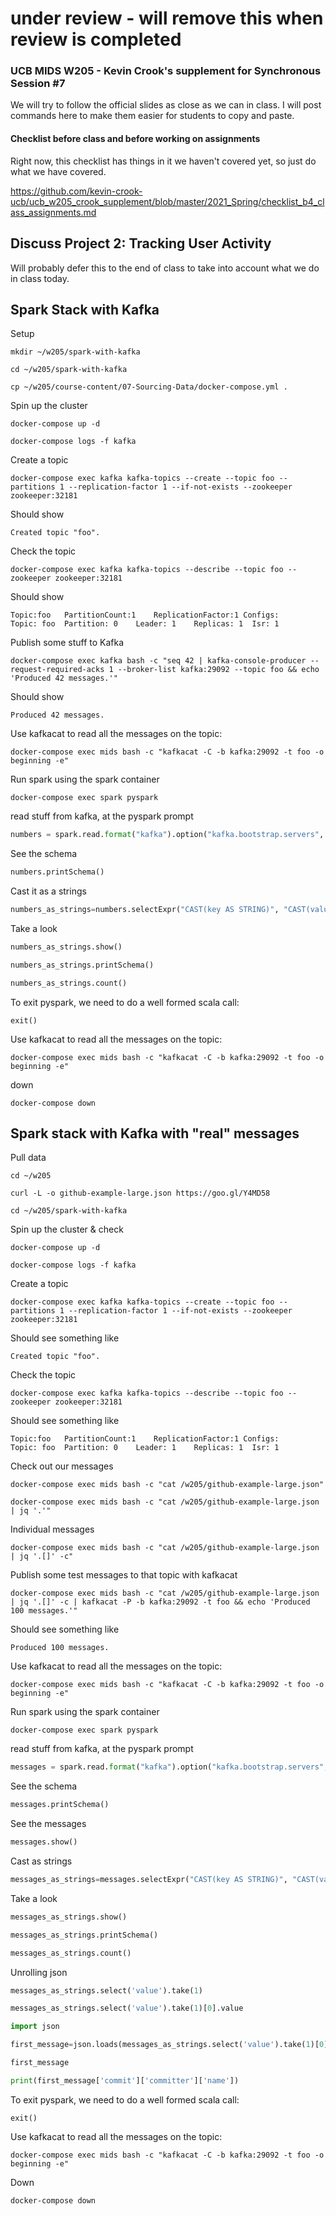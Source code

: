 # under review - will remove this when review is completed

### UCB MIDS W205 - Kevin Crook's supplement for Synchronous Session #7

We will try to follow the official slides as close as we can in class.  I will post commands here to make them easier for students to copy and paste.

#### Checklist before class and before working on assignments

Right now, this checklist has things in it we haven't covered yet, so just do what we have covered.

https://github.com/kevin-crook-ucb/ucb_w205_crook_supplement/blob/master/2021_Spring/checklist_b4_class_assignments.md

## Discuss Project 2: Tracking User Activity

Will probably defer this to the end of class to take into account what we do in class today.

## Spark Stack with Kafka

Setup
```
mkdir ~/w205/spark-with-kafka

cd ~/w205/spark-with-kafka

cp ~/w205/course-content/07-Sourcing-Data/docker-compose.yml .
```

Spin up the cluster
```
docker-compose up -d

docker-compose logs -f kafka
```

Create a topic 
```
docker-compose exec kafka kafka-topics --create --topic foo --partitions 1 --replication-factor 1 --if-not-exists --zookeeper zookeeper:32181
```

Should show
```
Created topic "foo".
```

Check the topic
```
docker-compose exec kafka kafka-topics --describe --topic foo --zookeeper zookeeper:32181
```

Should show
```
Topic:foo   PartitionCount:1    ReplicationFactor:1 Configs:
Topic: foo  Partition: 0    Leader: 1    Replicas: 1  Isr: 1
```

Publish some stuff to Kafka
```
docker-compose exec kafka bash -c "seq 42 | kafka-console-producer --request-required-acks 1 --broker-list kafka:29092 --topic foo && echo 'Produced 42 messages.'"
```

Should show
```
Produced 42 messages.
```

Use kafkacat to read all the messages on the topic:
```
docker-compose exec mids bash -c "kafkacat -C -b kafka:29092 -t foo -o beginning -e"
```

Run spark using the spark container
```
docker-compose exec spark pyspark
```

read stuff from kafka, at the pyspark prompt
```python
numbers = spark.read.format("kafka").option("kafka.bootstrap.servers", "kafka:29092").option("subscribe","foo").option("startingOffsets", "earliest").option("endingOffsets", "latest").load() 
```

See the schema
```python
numbers.printSchema()
```

Cast it as a strings
```python
numbers_as_strings=numbers.selectExpr("CAST(key AS STRING)", "CAST(value AS STRING)")
```

Take a look
```python
numbers_as_strings.show()

numbers_as_strings.printSchema()

numbers_as_strings.count()
```

To exit pyspark, we need to do a well formed scala call:
```
exit()
```

Use kafkacat to read all the messages on the topic:
```
docker-compose exec mids bash -c "kafkacat -C -b kafka:29092 -t foo -o beginning -e"
```

down
```
docker-compose down
```

## Spark stack with Kafka with "real" messages

Pull data
```
cd ~/w205

curl -L -o github-example-large.json https://goo.gl/Y4MD58

cd ~/w205/spark-with-kafka
```

Spin up the cluster & check
```
docker-compose up -d

docker-compose logs -f kafka
```

Create a topic 
```
docker-compose exec kafka kafka-topics --create --topic foo --partitions 1 --replication-factor 1 --if-not-exists --zookeeper zookeeper:32181
```

Should see something like
```
Created topic "foo".
```

Check the topic
```
docker-compose exec kafka kafka-topics --describe --topic foo --zookeeper zookeeper:32181
```

Should see something like
```
Topic:foo   PartitionCount:1    ReplicationFactor:1 Configs:
Topic: foo  Partition: 0    Leader: 1    Replicas: 1  Isr: 1
```

Check out our messages
```
docker-compose exec mids bash -c "cat /w205/github-example-large.json"

docker-compose exec mids bash -c "cat /w205/github-example-large.json | jq '.'"
```

Individual messages
```
docker-compose exec mids bash -c "cat /w205/github-example-large.json | jq '.[]' -c"
```

Publish some test messages to that topic with kafkacat
```
docker-compose exec mids bash -c "cat /w205/github-example-large.json | jq '.[]' -c | kafkacat -P -b kafka:29092 -t foo && echo 'Produced 100 messages.'"
```

Should see something like
```
Produced 100 messages.
```

Use kafkacat to read all the messages on the topic:
```
docker-compose exec mids bash -c "kafkacat -C -b kafka:29092 -t foo -o beginning -e"
```

Run spark using the spark container
```
docker-compose exec spark pyspark
```

read stuff from kafka, at the pyspark prompt
```python
messages = spark.read.format("kafka").option("kafka.bootstrap.servers", "kafka:29092").option("subscribe","foo").option("startingOffsets", "earliest").option("endingOffsets", "latest").load() 
```

See the schema
```python
messages.printSchema()
```

See the messages
```python
messages.show()
```

Cast as strings
```python
messages_as_strings=messages.selectExpr("CAST(key AS STRING)", "CAST(value AS STRING)")
```

Take a look
```python
messages_as_strings.show()

messages_as_strings.printSchema()

messages_as_strings.count()
```

Unrolling json
```python
messages_as_strings.select('value').take(1)

messages_as_strings.select('value').take(1)[0].value

import json

first_message=json.loads(messages_as_strings.select('value').take(1)[0].value)

first_message

print(first_message['commit']['committer']['name'])
```

To exit pyspark, we need to do a well formed scala call:
```
exit()
```

Use kafkacat to read all the messages on the topic:
```
docker-compose exec mids bash -c "kafkacat -C -b kafka:29092 -t foo -o beginning -e"
```

Down
```
docker-compose down
```
